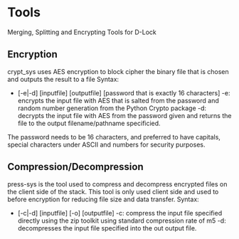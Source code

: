 # Tools
Merging, Splitting and Encrypting Tools for D-Lock
## Encryption
crypt_sys uses AES encryption to block cipher the binary file that is chosen and outputs the result to a file
 Syntax:
  - [-e|-d] [inputfile] [outputfile] [password that is exactly 16 characters]
  -e: encrypts the input file with AES that is salted from the password and random number generation from the Python Crypto package
  -d: decrypts the input file with AES from the password given and returns the file to the output filename/pathname specificied.
  
  The password needs to be 16 characters, and preferred to have capitals, special characters under ASCII and  numbers for security purposes.
  
## Compression/Decompression
press-sys is the tool used to compress and decompress encrypted files on the client side of the stack. This tool is only used client side and used to before encryption for reducing file size and data transfer.
 Syntax:
  - [-c|-d] [inputfile] [-o] [outputfile]
  -c: compress the input file specified directly using the zip toolkit using standard compression rate of m5
  -d: decompresses the input file specified into the out output file.
